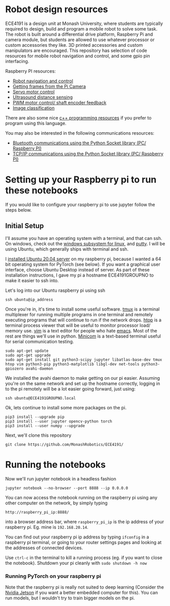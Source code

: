 # Robot design resources

ECE4191 is a design unit at Monash University, where students are typically required to design, build and program a mobile robot to solve some task. The robot is built around a differential drive platform, Raspberry Pi and camera module, but students are allowed to use whatever processor or custom accessories they like. 3D printed accessories and custom manipulators are encouraged. This repository has selection of code resources for mobile robot navigation and control, and some gpio pin interfacing. 

Raspberry PI resources:
* [Robot navigation and control](/RPI/Python_resources/Navigation/Robot_navigation_and_control.ipynb)
* [Getting frames from the Pi Camera](/RPI/Python_resources/Vision/Camera_image_retrieval.ipynb)
* [Servo motor control](/RPI/Python_resources/Motors/Servo_motor_control.ipynb)
* [Ultrasound distance sensing](/RPI/Python_resources/Sensors/ultrasound_distance.ipynb)
* [PWM motor control/ shaft encoder feedback](/RPI/Python_resources/Motors/PWM_Control_TB9051FTG_simplified.ipynb)
* [Image classification](/RPI/Python_resources/Vision/Image_classification.ipynb)

There are also some nice [c++ programming resources](/RPI/cpp_resources) if you prefer to program using this language.

You may also be interested in the following communications resources:
* [Bluetooth communications using the Python Socket library (PC/ Raspberry PI)](/Communications/Bluetooth/pc/)
* [TCP/IP communications using the Python Socket library (PC/ Raspberry PI)](/Communications/TCPIP)

# Setting up your Raspberry pi to run these notebooks

If you would like to configure your raspberry pi to use jupyter follow the steps below.

## Initial Setup

I'll assume you have an operating system with a terminal, and that can ssh. On windows, check out the [windows subsystem for linux](https://docs.microsoft.com/en-us/windows/wsl/install-win10), and [putty](https://www.putty.org/). I will be using Ubuntu, which generally ships with terminal and ssh.

I [installed Ubuntu 20.04 server](https://ubuntu.com/tutorials/how-to-install-ubuntu-on-your-raspberry-pi#1-overview) on my raspberry pi, because I wanted a 64 bit operating system for PyTorch (see below). If you want a graphical user interface, choose Ubuntu Desktop instead of server. As part of these installation instructions, I gave my pi a hostname ECE4191GROUPNO to make it easier to ssh into.

Let's log into our Ubuntu raspberry pi using ssh
```
ssh ubuntu@ip_address
```
Once you're in, it's time to install some useful software. [tmux](https://github.com/tmux/tmux/wiki) is a terminal multiplexer for running multiple programs in one terminal and remotely executing programs that will continue to run if the network drops. [htop](https://htop.dev/) is a terminal process viewer that will be useful to monitor processor load/ memory use. [vim](https://vim-adventures.com/) is a text editor for people who hate [emacs](https://en.wikipedia.org/wiki/Editor_war). Most of the rest are things we'll use in python. [Minicom](https://en.wikipedia.org/wiki/Minicom#:~:text=Minicom%20is%20a%20text%2Dbased,Telix%20but%20is%20open%20source.) is a text-based terminal useful for serial communication testing.

```
sudo apt-get update
sudo apt-get upgrade
sudo apt-get install git python3-scipy jupyter libatlas-base-dev tmux htop vim python3-pip python3-matplotlib libgl-dev net-tools python3-gpiozero avahi-daemon
```

We installed the avahi daemon to make getting on our pi easier. Assuming you're on the same network and set up the hostname correctly, logging in to the pi remotely will be a lot easier going forward, just using:
```
ssh ubuntu@ECE4191GROUPNO.local
```

Ok, lets continue to install some more packages on the pi.
``` 
pip3 install --upgrade pip
pip3 install --user jupyter opencv-python torch
pip3 install --user numpy --upgrade
```

Next, we'll clone this repository
```
git clone https://github.com/MonashRobotics/ECE4191/
```

# Running the notebooks

Now we'll run jupyter notebook in a headless fashion
```
jupyter notebook --no-browser --port 8888 --ip 0.0.0.0
```

You can now access the notebook running on the raspberry pi using any other computer on the network, by simply typing
```
http://raspberry_pi_ip:8888/
```
into a browser address bar, where `raspberry_pi_ip` is the ip address of your raspberry pi. Eg. mine is `192.168.20.14`.

You can find out your raspberry pi ip address by typing `ifconfig` in a raspberry pi terminal, or going to your router settings pages and looking at the addresses of connected devices.

Use `ctrl-c` in the terminal to kill a running process (eg. if you want to close the notebook). Shutdown your pi cleanly with `sudo shutdown -h now`

### Running PyTorch on your raspberry pi

Note that the raspberry pi is really not suited to deep learning (Consider the [Nvidia Jetson](https://developer.nvidia.com/buy-jetson) if you want a better embedded computer for this). You can run models, but I wouldn't try to train bigger models on the pi.


